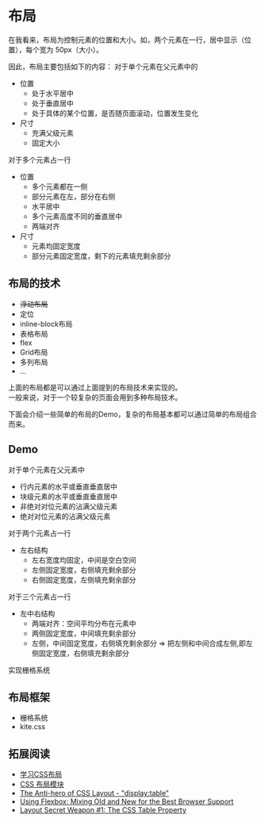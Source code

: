 # 布局
在我看来，布局为控制元素的位置和大小。如，两个元素在一行，居中显示（位置），每个宽为 50px（大小）。   

因此，布局主要包括如下的内容：
对于单个元素在父元素中的    
* 位置
  * 处于水平居中
  * 处于垂直居中
  * 处于具体的某个位置，是否随页面滚动，位置发生变化
* 尺寸
  * 充满父级元素
  * 固定大小

对于多个元素占一行
* 位置
  * 多个元素都在一侧
  * 部分元素在左，部分在右侧
  * 水平居中
  * 多个元素高度不同的垂直居中
  * 两端对齐
* 尺寸
  * 元素均固定宽度
  * 部分元素固定宽度，剩下的元素填充剩余部分


## 布局的技术
* ~~浮动布局~~
* 定位
* inline-block布局
* 表格布局
* flex
* Grid布局
* 多列布局
* ...

上面的布局都是可以通过上面提到的布局技术来实现的。  
一般来说，对于一个较复杂的页面会用到多种布局技术。  

下面会介绍一些简单的布局的Demo，复杂的布局基本都可以通过简单的布局组合而来。

## Demo
对于单个元素在父元素中
* 行内元素的水平或垂直垂直居中
* 块级元素的水平或垂直垂直居中
* 非绝对对位元素的沾满父级元素
* 绝对对位元素的沾满父级元素

对于两个元素占一行
* 左右结构
  * 左右宽度均固定，中间是空白空间
  * 左侧固定宽度，右侧填充剩余部分
  * 右侧固定宽度，左侧填充剩余部分

对于三个元素占一行
* 左中右结构
  * 两端对齐：空间平均分布在元素中
  * 两侧固定宽度，中间填充剩余部分
  * 左侧，中间固定宽度，右侧填充剩余部分 => 把左侧和中间合成左侧,即左侧固定宽度，右侧填充剩余部分

实现栅格系统

## 布局框架
* 栅格系统
* kite.css

## 拓展阅读
* [学习CSS布局](http://zh.learnlayout.com/)
* [CSS 布局模块](http://www.w3cplus.com/css3/css3-layout-modules.html)
* [The Anti-hero of CSS Layout - "display:table"](http://colintoh.com/blog/display-table-anti-hero)
* [Using Flexbox: Mixing Old and New for the Best Browser Support](https://css-tricks.com/using-flexbox/)
* [Layout Secret Weapon #1: The CSS Table Property](http://www.sitepoint.com/solving-layout-problems-css-table-property/)
